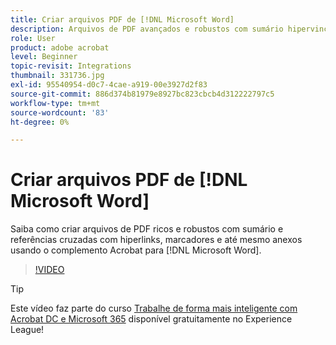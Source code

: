 ```yaml
---
title: Criar arquivos PDF de [!DNL Microsoft Word]
description: Arquivos de PDF avançados e robustos com sumário hipervinculado e referências cruzadas, marcadores e até mesmo anexos são fáceis de criar usando o Acrobat Add-on para [!DNL Microsoft Word]
role: User
product: adobe acrobat
level: Beginner
topic-revisit: Integrations
thumbnail: 331736.jpg
exl-id: 95540954-d0c7-4cae-a919-00e3927d2f83
source-git-commit: 886d374b81979e8927bc823cbcb4d312222797c5
workflow-type: tm+mt
source-wordcount: '83'
ht-degree: 0%

---
```


# Criar arquivos PDF de [!DNL Microsoft Word]

Saiba como criar arquivos de PDF ricos e robustos com sumário e referências cruzadas com hiperlinks, marcadores e até mesmo anexos usando o complemento Acrobat para [!DNL Microsoft Word].

>[!VIDEO](https://video.tv.adobe.com/v/331736?hidetitle=true)

>[!TIP]
>
>Este vídeo faz parte do curso [Trabalhe de forma mais inteligente com Acrobat DC e Microsoft 365](https://experienceleague.adobe.com/?recommended=Acrobat-U-1-2021.microsoft365) disponível gratuitamente no Experience League!